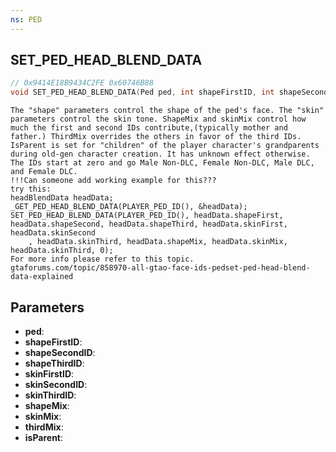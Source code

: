 ```yaml
---
ns: PED
---
```

## SET_PED_HEAD_BLEND_DATA

```c
// 0x9414E18B9434C2FE 0x60746B88
void SET_PED_HEAD_BLEND_DATA(Ped ped, int shapeFirstID, int shapeSecondID, int shapeThirdID, int skinFirstID, int skinSecondID, int skinThirdID, float shapeMix, float skinMix, float thirdMix, BOOL isParent);
```

```
The "shape" parameters control the shape of the ped's face. The "skin" parameters control the skin tone. ShapeMix and skinMix control how much the first and second IDs contribute,(typically mother and father.) ThirdMix overrides the others in favor of the third IDs. IsParent is set for "children" of the player character's grandparents during old-gen character creation. It has unknown effect otherwise.  
The IDs start at zero and go Male Non-DLC, Female Non-DLC, Male DLC, and Female DLC.  
!!!Can someone add working example for this???  
try this:  
headBlendData headData;  
_GET_PED_HEAD_BLEND_DATA(PLAYER_PED_ID(), &headData);  
SET_PED_HEAD_BLEND_DATA(PLAYER_PED_ID(), headData.shapeFirst, headData.shapeSecond, headData.shapeThird, headData.skinFirst, headData.skinSecond  
	, headData.skinThird, headData.shapeMix, headData.skinMix, headData.skinThird, 0);  
For more info please refer to this topic.   
gtaforums.com/topic/858970-all-gtao-face-ids-pedset-ped-head-blend-data-explained  
```

## Parameters
* **ped**: 
* **shapeFirstID**: 
* **shapeSecondID**: 
* **shapeThirdID**: 
* **skinFirstID**: 
* **skinSecondID**: 
* **skinThirdID**: 
* **shapeMix**: 
* **skinMix**: 
* **thirdMix**: 
* **isParent**: 

